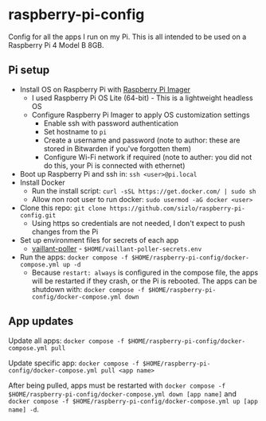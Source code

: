 # raspberry-pi-config

Config for all the apps I run on my Pi. This is all intended to be used on a Raspberry Pi 4 Model B 8GB.

## Pi setup

- Install OS on Raspberry Pi with [Raspberry Pi Imager](https://www.raspberrypi.com/software/)
    - I used Raspberry Pi OS Lite (64-bit) - This is a lightweight headless OS
    - Configure Raspberry Pi Imager to apply OS customization settings
        - Enable ssh with password authentication
        - Set hostname to `pi`
        - Create a username and password (note to author: these are stored in Bitwarden if you've forgotten them)
        - Configure Wi-Fi network if required (note to auther: you did not do this, your Pi is connected with ethernet)
- Boot up Raspberry Pi and ssh in: `ssh <user>@pi.local`
- Install Docker
    - Run the install script: `curl -sSL https://get.docker.com/ | sudo sh`
    - Allow non root user to run docker: `sudo usermod -aG docker <user>`
- Clone this repo: `git clone https://github.com/sizlo/raspberry-pi-config.git`
    - Using https so credentials are not needed, I don't expect to push changes from the Pi
- Set up environment files for secrets of each app
    - [vaillant-poller](https://github.com/sizlo/vaillant-poller?tab=readme-ov-file#run) - `$HOME/vaillant-poller-secrets.env`
- Run the apps: `docker compose -f $HOME/raspberry-pi-config/docker-compose.yml up -d`
    - Because `restart: always` is configured in the compose file, the apps will be restarted if they crash, or the Pi is rebooted. The apps can be shutdown with: `docker compose -f $HOME/raspberry-pi-config/docker-compose.yml down`

## App updates

Update all apps: `docker compose -f $HOME/raspberry-pi-config/docker-compose.yml pull`

Update specific app: `docker compose -f $HOME/raspberry-pi-config/docker-compose.yml pull <app name>`

After being pulled, apps must be restarted with `docker compose -f $HOME/raspberry-pi-config/docker-compose.yml down [app name]` and `docker compose -f $HOME/raspberry-pi-config/docker-compose.yml up [app name] -d`.
